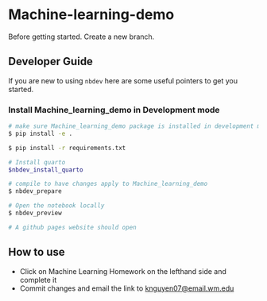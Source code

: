 # Machine-learning-demo


<!-- WARNING: THIS FILE WAS AUTOGENERATED! DO NOT EDIT! -->

Before getting started. Create a new branch. 

## Developer Guide

If you are new to using `nbdev` here are some useful pointers to get you
started.

### Install Machine_learning_demo in Development mode

``` sh
# make sure Machine_learning_demo package is installed in development mode
$ pip install -e .

$ pip install -r requirements.txt

# Install quarto
$nbdev_install_quarto

# compile to have changes apply to Machine_learning_demo
$ nbdev_prepare

# Open the notebook locally 
$ nbdev_preview

# A github pages website should open 
```


## How to use

- Click on Machine Learning Homework on the lefthand side and complete it 
- Commit changes and email the link to knguyen07@email.wm.edu
